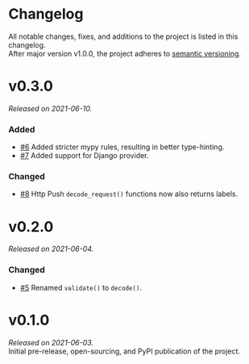# Changelog
All notable changes, fixes, and additions to the project is listed in this changelog.  
After major version v1.0.0, the project adheres to [semantic versioning](https://semver.org/).

# v0.3.0
_Released on 2021-06-10._
### Added
- [#6](https://github.com/disruptive-technologies/python-integrations/pull/6) Added stricter mypy rules, resulting in better type-hinting.
- [#7](https://github.com/disruptive-technologies/python-integrations/pull/7) Added support for Django provider.

### Changed
- [#8](https://github.com/disruptive-technologies/python-integrations/pull/8) Http Push `decode_request()` functions now also returns labels.

# v0.2.0
_Released on 2021-06-04._  
### Changed
- [#5](https://github.com/disruptive-technologies/python-integrations/pull/5) Renamed `validate()` to `decode()`.


# v0.1.0
_Released on 2021-06-03._  
Initial pre-release, open-sourcing, and PyPI publication of the project.
